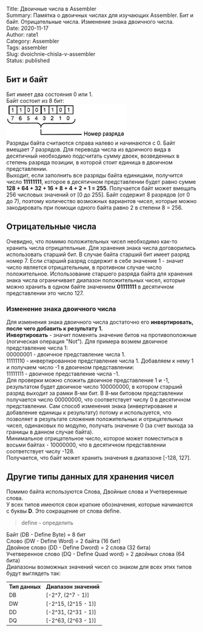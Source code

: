 Title: Двоичные числа в Assembler  
Summary: Памятка о двоичных числах для изучающих Assembler. Бит и байт. Отрицательные числа. Изменение знака двоичного числа.  
Date: 2020-11-17  
Author: rate1  
Category: Assembler  
Tags: assembler   
Slug: dvoichnie-chisla-v-assembler   
Status: published   

## Бит и байт  
Бит имеет два состояния 0 или 1.  
Байт состоит из 8 бит:  
![Байт и его разряды](/images/byte.jpg "Разряды байта")  
Разряды байта считаются справа налево и начинаются с 0. Байт вмещает 7 разрядов. Для перевода числа из вдоичного вида в десятичный необходимо подсчитать сумму двоек, возведенных в степень разряда позиции, в которой стоит единица в двоичном представлении.  
Выходит, если заполнить все разряды байта единицами, получится число **11111111**, которое в десятичном представлении будет равно сумме **128 + 64 + 32 + 16 + 8 + 4 + 2 + 1 = 255**. Получается байт может вмещать 256 числовых значений от [0 до 255]. Байт содержит 8 разрядов (от 0 до 7), поэтому количество возможных вариантов чисел, которые можно закодировать при помощи одного байта равно 2 в степени 8 = 256.  
## Отрицательные числа  
Очевидно, что помимо положительных чисел необходимо как-то хранить числа отрицательные. Для хранения знака числа договорились использовать старший бит. В случае байта старший бит имеет разряд номер 7. Если старший разряд содержит в себе значение 1 - значит число является отрицательным, в противном случае число положительное. 
Использование старшего разряда байта для хранения знака числа ограничивает диапазон положительных чисел, которые можно хранить в одном байте значением **01111111** в десятичном представлении это число 127.  
### Изменение знака двоичного числа  
Для изменения знака двоичного числа достаточно его **инвертировать, после чего добавить к результату 1.**  
**Инвертировать** - значит поменять значение битов на противоположные (логическая операция "Not"). Для примера возмем двоичное представление числа 1:  
00000001 - двоичное представление числа 1.  
11111110 - инвертированное представление числа 1. Добавляем к нему 1 и получаем число -1 в двоичном представлении:  
11111111 - двоичное представление числа -1.  
Для проверки можно сложить двоичное представление 1 и -1, результатом будет двоичное число 100000000, в котором старший разряд выходит за рамки 8-ми бит. В 8-ми битовом представлении получается число 00000000, что соответствует числу 0 в десятичном представлении. Сам способ изменения знака (инвертирование и добавление единицы к результату) потому и используется, что позволяет в результате сложения положительных и отрицательных чисел, одинаковых по модулю, получать значение 0 (за счет выхода за границы в данном случае байта).   
Минимальное отрицательное число, которое может поместиться в восьми байтах - 10000000, что в десятичном представлении соответствует числу -128.  
Получается, что байт может хранить значения в диапазоне [-128, 127].  
## Другие типы данных для хранения чисел  
Помимо байта используются Слова, Двойные слова и Учетверенные слова.  
У всех типов имеются свои краткие обозначения, которые начинаются с буквы **D**. Это сокращение от слова define.  
>define - определить  

Байт (DB - Define Byte) = 8 бит  
Слово (DW - Define Word) = 2 байта (16 бит)   
Двойное слово (DD - Define Dword) = 2 слова (32 бита)  
Учетверенное слово (DQ - Define Quad word) = 2 двойных слова (64 бита)  
Диапазоны возможных значений чисел со знаком для всех этих типов будут выглядеть так:  
<table>
<tr><th>Тип данных</th><th>Диапазон значений</th></tr>
<tr><td>DB</td><td>[-2^7, (2^7 - 1)]</td></tr>
<tr><td>DW</td><td>[-2^15, (2^15 - 1)]</td></tr>
<tr><td>DD</td><td>[-2^31, (2^31 - 1)]</td></tr>
<tr><td>DQ</td><td>[-2^63, (2^63 - 1)]</td></tr> 
</table>
